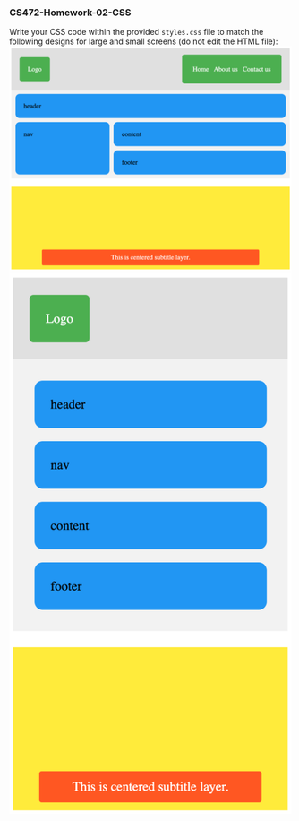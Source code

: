 ### CS472-Homework-02-CSS
Write your CSS code within the provided `styles.css` file to match the following designs for large and small screens (do not edit the HTML file):
<img src="./large.png" />
<img src="./small.png" />
